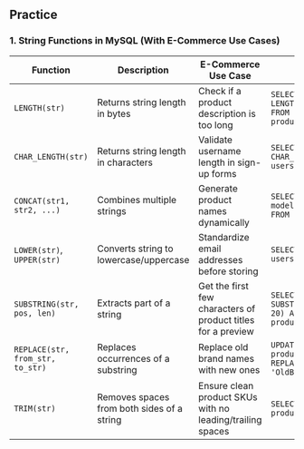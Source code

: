 ## **Practice**

### **1. String Functions in MySQL (With E-Commerce Use Cases)**  

| **Function** | **Description** | **E-Commerce Use Case** | **Example** |
|-------------|---------------|--------------------|-----------|
| `LENGTH(str)` | Returns string length in bytes | Check if a product description is too long | `SELECT LENGTH(product_description) FROM products WHERE product_id = 1;` |
| `CHAR_LENGTH(str)` | Returns string length in characters | Validate username length in sign-up forms | `SELECT CHAR_LENGTH(username) FROM users WHERE user_id = 5;` |
| `CONCAT(str1, str2, ...)` | Combines multiple strings | Generate product names dynamically | `SELECT CONCAT(brand, ' ', model) AS full_product_name FROM products;` |
| `LOWER(str)`, `UPPER(str)` | Converts string to lowercase/uppercase | Standardize email addresses before storing | `SELECT LOWER(email) FROM users;` |
| `SUBSTRING(str, pos, len)` | Extracts part of a string | Get the first few characters of product titles for a preview | `SELECT SUBSTRING(product_name, 1, 20) AS short_name FROM products;` |
| `REPLACE(str, from_str, to_str)` | Replaces occurrences of a substring | Replace old brand names with new ones | `UPDATE products SET product_name = REPLACE(product_name, 'OldBrand', 'NewBrand');` |
| `TRIM(str)` | Removes spaces from both sides of a string | Ensure clean product SKUs with no leading/trailing spaces | `SELECT TRIM(sku) FROM products;` |
